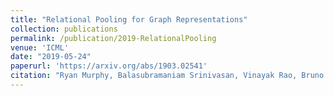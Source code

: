 ```yaml
---
title: "Relational Pooling for Graph Representations"
collection: publications
permalink: /publication/2019-RelationalPooling
venue: 'ICML'
date: "2019-05-24"
paperurl: 'https://arxiv.org/abs/1903.02541'
citation: "Ryan Murphy, Balasubramaniam Srinivasan, Vinayak Rao, Bruno Ribeiro"
---
```

